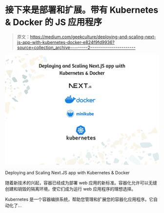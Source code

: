 # 接下来是部署和扩展。带有 Kubernetes & Docker 的 JS 应用程序

> 原文：<https://medium.com/geekculture/deploying-and-scaling-next-js-app-with-kubernetes-docker-e824f9fd9936?source=collection_archive---------2----------------------->

![](img/2dbc70fdd3e410b7327d64333b3ae00f.png)

Deploying and Scaling Next.JS app with Kubernetes & Docker

随着新技术的兴起，容器已经成为部署 web 应用的新标准。容器化允许可以无缝创建和销毁的隔离环境，使它们成为运行 web 应用程序的理想选择。

Kubernetes 是一个容器编排系统，帮助您管理和扩展您的容器化应用程序。它自动化了…